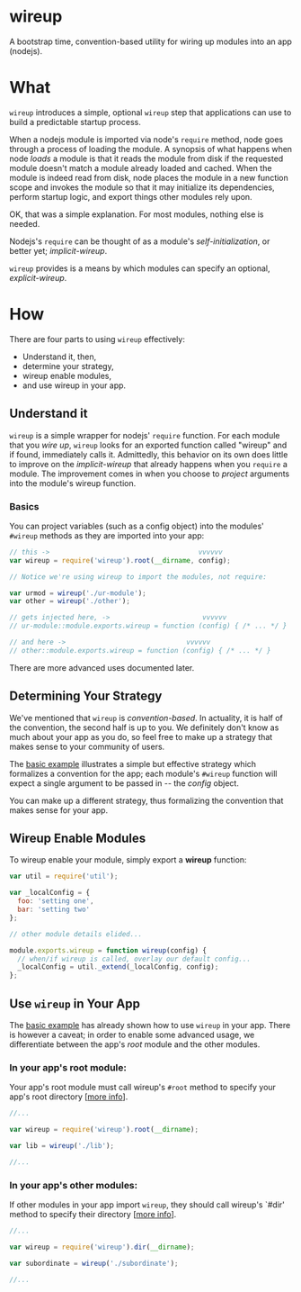 # wireup

A bootstrap time, convention-based utility for wiring up modules into an app (nodejs).

# What

`wireup` introduces a simple, optional `wireup` step that applications can use to build a predictable startup process.

When a nodejs module is imported via node's `require` method, node goes through a process of loading the module. A synopsis of what happens when node _loads_ a module is that it reads the module from disk if the requested module doesn't match a module already loaded and cached. When the module is indeed read from disk, node places the module in a new function scope and invokes the module so that it may initialize its dependencies, perform startup logic, and export things other modules rely upon.

OK, that was a simple explanation. For most modules, nothing else is needed.

Nodejs's `require` can be thought of as a module's _self-initialization_, or better yet; _implicit-wireup_.

`wireup` provides is a means by which modules can specify an optional, _explicit-wireup_.

# How

There are four parts to using `wireup` effectively:

* Understand it, then,
* determine your strategy,
* wireup enable modules,
* and use wireup in your app.

## Understand it

`wireup` is a simple wrapper for nodejs' `require` function. For each module that you _wire up_, `wireup` looks for an exported function called "wireup" and if found, immediately calls it. Admittedly, this behavior on its own does little to improve on the _implicit-wireup_ that already happens when you `require` a module. The improvement comes in when you choose to _project_ arguments into the module's wireup function.

### Basics

You can project variables (such as a config object) into the modules' `#wireup` methods as they are imported into your app:

```javascript
// this ->                                     vvvvvv
var wireup = require('wireup').root(__dirname, config);

// Notice we're using wireup to import the modules, not require:

var urmod = wireup('./ur-module');
var other = wireup('./other');

// gets injected here, ->                       vvvvvv
// ur-module::module.exports.wireup = function (config) { /* ... */ }

// and here ->                              vvvvvv
// other::module.exports.wireup = function (config) { /* ... */ }
```

There are more advanced uses documented later.

## Determining Your Strategy

We've mentioned that `wireup` is _convention-based_. In actuality, it is half of the convention, the second half is up to you. We definitely don't know as much about your app as you do, so feel free to make up a strategy that makes sense to your community of users.

The [basic example](#basics) illustrates a simple but effective strategy which formalizes a convention for the app; each module's `#wireup` function will expect a single argument to be passed in -- the _config_ object.

You can make up a different strategy, thus formalizing the convention that makes sense for your app.

## Wireup Enable Modules

To wireup enable your module, simply export a **wireup** function:

```javascript
var util = require('util');

var _localConfig = {
  foo: 'setting one',
  bar: 'setting two'
};

// other module details elided...

module.exports.wireup = function wireup(config) {
  // when/if wireup is called, overlay our default config...
  _localConfig = util._extend(_localConfig, config);
};
```

## Use `wireup` in Your App

The [basic example](#basics) has already shown how to use `wireup` in your app. There is however a caveat; in order to enable some advanced usage, we differentiate between the app's _root_ module and the other modules.

### In your app's root module:

Your app's root module must call wireup's `#root` method to specify your app's root directory \[[more info](#how-modules-are-resolved)\].

```javascript
//...

var wireup = require('wireup').root(__dirname);

var lib = wireup('./lib');

//...
```

### In your app's other modules:

If other modules in your app import `wireup`, they should call wireup's `#dir' method to specify their directory \[[more info](#how-modules-are-resolved)\].

```javascript
//...

var wireup = require('wireup').dir(__dirname);

var subordinate = wireup('./subordinate');

//...
```
